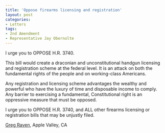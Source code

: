 ```yaml
---
title: 'Oppose firearms licensing and registration'
layout: post
categories:
- Letters
tags:
- 2nd Amendment
- Representative Jay Obernolte
---
```


I urge you to OPPOSE H.R. 3740.

This bill would create a draconian and unconstitutional handgun licensing and registration scheme at the federal level. It is an attack on both the fundamental rights of the people and on working-class Americans.

Any registration and licensing scheme advantages the wealthy and powerful who have the luxury of time and disposable income to comply. Any barrier to exercising a fundamental, Constitutional right is an oppressive measure that must be opposed.

I urge you to OPPOSE H.R. 3740, and ALL other firearms licensing or registration bills that may be unjustly filed.

[Greg Raven](https://www.gregraven.org/), Apple Valley, CA